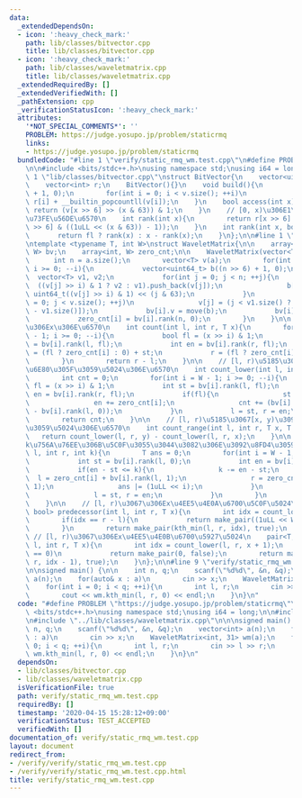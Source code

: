 ```yaml
---
data:
  _extendedDependsOn:
  - icon: ':heavy_check_mark:'
    path: lib/classes/bitvector.cpp
    title: lib/classes/bitvector.cpp
  - icon: ':heavy_check_mark:'
    path: lib/classes/waveletmatrix.cpp
    title: lib/classes/waveletmatrix.cpp
  _extendedRequiredBy: []
  _extendedVerifiedWith: []
  _pathExtension: cpp
  _verificationStatusIcon: ':heavy_check_mark:'
  attributes:
    '*NOT_SPECIAL_COMMENTS*': ''
    PROBLEM: https://judge.yosupo.jp/problem/staticrmq
    links:
    - https://judge.yosupo.jp/problem/staticrmq
  bundledCode: "#line 1 \"verify/static_rmq_wm.test.cpp\"\n#define PROBLEM \"https://judge.yosupo.jp/problem/staticrmq\"\
    \n\n#include <bits/stdc++.h>\nusing namespace std;\nusing i64 = long;\n\n#line\
    \ 1 \"lib/classes/bitvector.cpp\"\nstruct BitVector{\n    vector<uint64_t> v;\n\
    \    vector<int> r;\n    BitVector(){}\n    void build(){\n        r.assign(v.size()\
    \ + 1, 0);\n        for(int i = 0; i < v.size(); ++i)\n            r[i + 1] =\
    \ r[i] + __builtin_popcountll(v[i]);\n    }\n    bool access(int x){\n       \
    \ return (v[x >> 6] >> (x & 63)) & 1;\n    }\n    // [0, x)\u306E1\u306E\u51FA\
    \u73FE\u56DE\u6570\n    int rank(int x){\n        return r[x >> 6] + __builtin_popcountll(v[x\
    \ >> 6] & ((1uLL << (x & 63)) - 1));\n    }\n    int rank(int x, bool fl){\n \
    \       return fl ? rank(x) : x - rank(x);\n    }\n};\n\n#line 1 \"lib/classes/waveletmatrix.cpp\"\
    \ntemplate <typename T, int W>\nstruct WaveletMatrix{\n\n    array<BitVector,\
    \ W> bv;\n    array<int, W> zero_cnt;\n\n    WaveletMatrix(vector<T>& a){\n  \
    \      int n = a.size();\n        vector<T> v(a);\n        for(int i = W - 1;\
    \ i >= 0; --i){\n            vector<uint64_t> b((n >> 6) + 1, 0);\n          \
    \  vector<T> v1, v2;\n            for(int j = 0; j < n; ++j){\n              \
    \  ((v[j] >> i) & 1 ? v2 : v1).push_back(v[j]);\n                b[j >> 6] |=\
    \ uint64_t((v[j] >> i) & 1) << (j & 63);\n            }\n            for(int j\
    \ = 0; j < v.size(); ++j)\n                v[j] = (j < v1.size() ? v1[j] : v2[j\
    \ - v1.size()]);\n            bv[i].v = move(b);\n            bv[i].build();\n\
    \            zero_cnt[i] = bv[i].rank(n, 0);\n        }\n    }\n\n    // [l, r)\u5185\
    \u306Ex\u306E\u6570\n    int count(int l, int r, T x){\n        for(int i = W\
    \ - 1; i >= 0; --i){\n            bool fl = (x >> i) & 1;\n            int st\
    \ = bv[i].rank(l, fl);\n            int en = bv[i].rank(r, fl);\n            l\
    \ = (fl ? zero_cnt[i] : 0) + st;\n            r = (fl ? zero_cnt[i] : 0) + en;\n\
    \        }\n        return r - l;\n    }\n\n    // [l, r)\u5185\u3067[0, x)\u3092\
    \u6E80\u305F\u3059\u5024\u306E\u6570\n    int count_lower(int l, int r, T x){\n\
    \        int cnt = 0;\n        for(int i = W - 1; i >= 0; --i){\n            bool\
    \ fl = (x >> i) & 1;\n            int st = bv[i].rank(l, fl);\n            int\
    \ en = bv[i].rank(r, fl);\n            if(fl){\n                st += zero_cnt[i];\n\
    \                en += zero_cnt[i];\n                cnt += (bv[i].rank(r, 0)\
    \ - bv[i].rank(l, 0));\n            }\n            l = st, r = en;\n        }\n\
    \        return cnt;\n    }\n\n    // [l, r)\u5185\u3067[x, y)\u3092\u6E80\u305F\
    \u3059\u5024\u306E\u6570\n    int count_range(int l, int r, T x, T y){\n     \
    \   return count_lower(l, r, y) - count_lower(l, r, x);\n    }\n\n    // 0-indexed\u3067\
    k\u756A\u76EE\u306B\u5C0F\u3055\u3044\u3082\u306E\u3092\u8FD4\u3059\n    T kth_min(int\
    \ l, int r, int k){\n        T ans = 0;\n        for(int i = W - 1; i >= 0; --i){\n\
    \            int st = bv[i].rank(l, 0);\n            int en = bv[i].rank(r, 0);\n\
    \            if(en - st <= k){\n                k -= en - st;\n              \
    \  l = zero_cnt[i] + bv[i].rank(l, 1);\n                r = zero_cnt[i] + bv[i].rank(r,\
    \ 1);\n                ans |= (1uLL << i);\n            }\n            else{\n\
    \                l = st, r = en;\n            }\n        }\n        return ans;\n\
    \    }\n\n    // [l, r)\u3067\u306Ex\u4EE5\u4E0A\u6700\u5C0F\u5024\n    pair<T,\
    \ bool> predecessor(int l, int r, T x){\n        int idx = count_lower(l, r, x);\n\
    \        if(idx == r - l){\n            return make_pair((1uLL << W) - 1, false);\n\
    \        }\n        return make_pair(kth_min(l, r, idx), true);\n    }\n\n   \
    \ // [l, r)\u3067\u306Ex\u4EE5\u4E0B\u6700\u5927\u5024\n    pair<T, bool> successor(int\
    \ l, int r, T x){\n        int idx = count_lower(l, r, x + 1);\n        if(idx\
    \ == 0)\n            return make_pair(0, false);\n        return make_pair(kth_min(l,\
    \ r, idx - 1), true);\n    }\n};\n\n#line 9 \"verify/static_rmq_wm.test.cpp\"\n\
    \n\nsigned main() {\n\n    int n, q;\n    scanf(\"%d%d\", &n, &q);\n    vector<int>\
    \ a(n);\n    for(auto& x : a)\n        cin >> x;\n    WaveletMatrix<int, 31> wm(a);\n\
    \    for(int i = 0; i < q; ++i){\n        int l, r;\n        cin >> l >> r;\n\
    \        cout << wm.kth_min(l, r, 0) << endl;\n    }\n}\n"
  code: "#define PROBLEM \"https://judge.yosupo.jp/problem/staticrmq\"\n\n#include\
    \ <bits/stdc++.h>\nusing namespace std;\nusing i64 = long;\n\n#include \"../lib/classes/bitvector.cpp\"\
    \n#include \"../lib/classes/waveletmatrix.cpp\"\n\n\nsigned main() {\n\n    int\
    \ n, q;\n    scanf(\"%d%d\", &n, &q);\n    vector<int> a(n);\n    for(auto& x\
    \ : a)\n        cin >> x;\n    WaveletMatrix<int, 31> wm(a);\n    for(int i =\
    \ 0; i < q; ++i){\n        int l, r;\n        cin >> l >> r;\n        cout <<\
    \ wm.kth_min(l, r, 0) << endl;\n    }\n}\n"
  dependsOn:
  - lib/classes/bitvector.cpp
  - lib/classes/waveletmatrix.cpp
  isVerificationFile: true
  path: verify/static_rmq_wm.test.cpp
  requiredBy: []
  timestamp: '2020-04-15 15:28:12+09:00'
  verificationStatus: TEST_ACCEPTED
  verifiedWith: []
documentation_of: verify/static_rmq_wm.test.cpp
layout: document
redirect_from:
- /verify/verify/static_rmq_wm.test.cpp
- /verify/verify/static_rmq_wm.test.cpp.html
title: verify/static_rmq_wm.test.cpp
---
```

